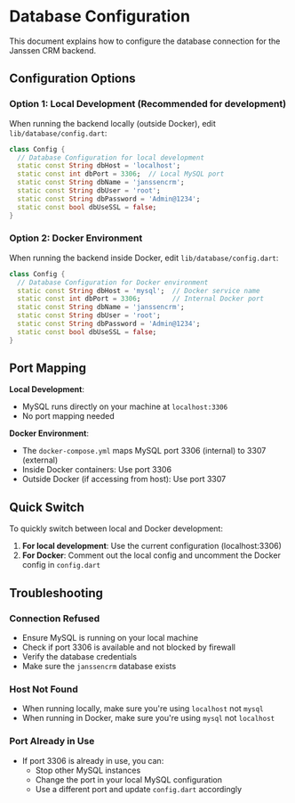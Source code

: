 # Database Configuration

This document explains how to configure the database connection for the Janssen CRM backend.

## Configuration Options

### Option 1: Local Development (Recommended for development)

When running the backend locally (outside Docker), edit `lib/database/config.dart`:

```dart
class Config {
  // Database Configuration for local development
  static const String dbHost = 'localhost';
  static const int dbPort = 3306;  // Local MySQL port
  static const String dbName = 'janssencrm';
  static const String dbUser = 'root';
  static const String dbPassword = 'Admin@1234';
  static const bool dbUseSSL = false;
}
```

### Option 2: Docker Environment

When running the backend inside Docker, edit `lib/database/config.dart`:

```dart
class Config {
  // Database Configuration for Docker environment
  static const String dbHost = 'mysql';  // Docker service name
  static const int dbPort = 3306;        // Internal Docker port
  static const String dbName = 'janssencrm';
  static const String dbUser = 'root';
  static const String dbPassword = 'Admin@1234';
  static const bool dbUseSSL = false;
}
```

## Port Mapping

**Local Development**:
- MySQL runs directly on your machine at `localhost:3306`
- No port mapping needed

**Docker Environment**:
- The `docker-compose.yml` maps MySQL port 3306 (internal) to 3307 (external)
- Inside Docker containers: Use port 3306
- Outside Docker (if accessing from host): Use port 3307

## Quick Switch

To quickly switch between local and Docker development:

1. **For local development**: Use the current configuration (localhost:3306)
2. **For Docker**: Comment out the local config and uncomment the Docker config in `config.dart`

## Troubleshooting

### Connection Refused
- Ensure MySQL is running on your local machine
- Check if port 3306 is available and not blocked by firewall
- Verify the database credentials
- Make sure the `janssencrm` database exists

### Host Not Found
- When running locally, make sure you're using `localhost` not `mysql`
- When running in Docker, make sure you're using `mysql` not `localhost`

### Port Already in Use
- If port 3306 is already in use, you can:
  - Stop other MySQL instances
  - Change the port in your local MySQL configuration
  - Use a different port and update `config.dart` accordingly

